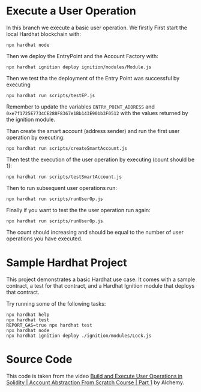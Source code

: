 # Execute a User Operation
In this branch we execute a basic user operation. We firstly 
First start the local Hardhat blockchain with:

`npx hardhat node`

Then we deploy the EntryPoint and the Account Factory with:

`npx hardhat ignition deploy ignition/modules/Module.js`

Then we test tha the deployment of the Entry Point was successful by executing 

`npx hardhat run scripts/testEP.js`

Remember to update the variables `ENTRY_POINT_ADDRESS` and `0xe7f1725E7734CE288F8367e1Bb143E90bb3F0512` with the values returned by the ignition module.

Than create the smart account (address sender) and run the first user operation by executing:

`npx hardhat run scripts/createSmartAccount.js`

Then test the execution of the user operation by executing (count should be 1):

`npx hardhat run scripts/testSmartAccount.js`

Then to run subsequent user operations run:

`npx hardhat run scripts/runUserOp.js`

Finally if you want to test the the user operation run again: 

`npx hardhat run scripts/runUserOp.js`

The count should increasing and should be equal to the number of user operations you have executed.


# Sample Hardhat Project

This project demonstrates a basic Hardhat use case. It comes with a sample contract, a test for that contract, and a Hardhat Ignition module that deploys that contract.

Try running some of the following tasks:

```shell
npx hardhat help
npx hardhat test
REPORT_GAS=true npx hardhat test
npx hardhat node
npx hardhat ignition deploy ./ignition/modules/Lock.js
```


# Source Code
This code is taken from the video [Build and Execute User Operations in Solidity | Account Abstraction From Scratch Course | Part 1](https://www.youtube.com/watch?v=NM04uxcCOEw&list=PLMj8NvODurfF5xy8CO59TNNeC-RTtCCf8) by Alchemy.